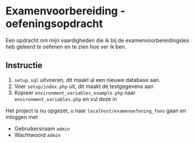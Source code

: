 # Examenvoorbereiding - oefeningsopdracht

Een opdracht om mijn vaardigheden die ik bij de examenvoorbereidingsles heb geleerd te oefenen en te zien hoe ver ik
ben.

## Instructie

1. ```setup.sql``` uitvoeren, dit maakt al een nieuwe database aan.
1. Voer ```setup/index.php``` uit, dit maakt de testgegevens aan
1. Kopieer ```environment_variables_example.php``` naar ```environment_variables.php``` en vul deze in

Het project is nu opgezet, u naar ```localhost/examenoefening_fons``` gaan en inloggen met

* Gebruikersnaam ```admin```
* Wachtwoord ```admin```